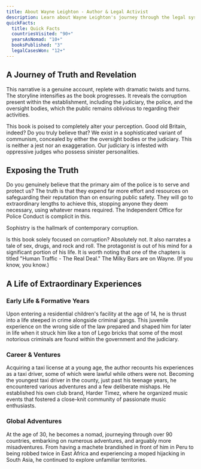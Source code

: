 ```yaml
---
title: About Wayne Leighton - Author & Legal Activist
description: Learn about Wayne Leighton's journey through the legal system, exposing corruption and sharing his extraordinary life experiences.
quickFacts:
  title: Quick Facts
  countriesVisited: "90+"
  yearsAsNomad: "10+"
  booksPublished: "3"
  legalCasesWon: "12+"
---
```


## A Journey of Truth and Revelation

This narrative is a genuine account, replete with dramatic twists and turns. The storyline intensifies as the book progresses. It reveals the corruption present within the establishment, including the judiciary, the police, and the oversight bodies, which the public remains oblivious to regarding their activities.

This book is poised to completely alter your perception. Good old Britain, indeed? Do you truly believe that? We exist in a sophisticated variant of communism, concealed by either the oversight bodies or the judiciary. This is neither a jest nor an exaggeration. Our judiciary is infested with oppressive judges who possess sinister personalities.

## Exposing the Truth

Do you genuinely believe that the primary aim of the police is to serve and protect us? The truth is that they expend far more effort and resources on safeguarding their reputation than on ensuring public safety. They will go to extraordinary lengths to achieve this, stopping anyone they deem necessary, using whatever means required. The Independent Office for Police Conduct is complicit in this.

Sophistry is the hallmark of contemporary corruption.

Is this book solely focused on corruption? Absolutely not. It also narrates a tale of sex, drugs, and rock and roll. The protagonist is out of his mind for a significant portion of his life. It is worth noting that one of the chapters is titled "Human Traffic - The Real Deal." The Milky Bars are on Wayne. (If you know, you know.)

## A Life of Extraordinary Experiences

### Early Life & Formative Years

Upon entering a residential children's facility at the age of 14, he is thrust into a life steeped in crime alongside criminal gangs. This juvenile experience on the wrong side of the law prepared and shaped him for later in life when it struck him like a ton of Lego bricks that some of the most notorious criminals are found within the government and the judiciary.

### Career & Ventures

Acquiring a taxi license at a young age, the author recounts his experiences as a taxi driver, some of which were lawful while others were not. Becoming the youngest taxi driver in the county, just past his teenage years, he encountered various adventures and a few deliberate mishaps. He established his own club brand, Harder Timez, where he organized music events that fostered a close-knit community of passionate music enthusiasts.

### Global Adventures

At the age of 30, he becomes a nomad, journeying through over 90 countries, embarking on numerous adventures, and arguably more misadventures. From having a machete brandished in front of him in Peru to being robbed twice in East Africa and experiencing a moped hijacking in South Asia, he continued to explore unfamiliar territories.